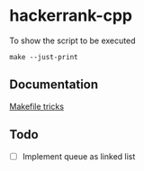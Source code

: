 # hackerrank-cpp

To show the script to be executed

`make --just-print`

Documentation
-------------

[Makefile tricks](http://locklessinc.com/articles/makefile_tricks/)

Todo
----

- [ ] Implement queue as linked list
